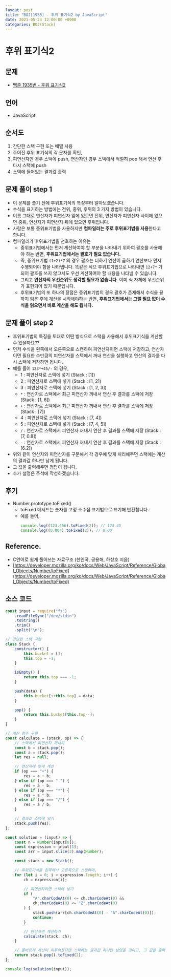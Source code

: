 ```yaml
---
layout: post
title: "BOJ[1935] - 후위 표기식2 by JavaScript"
date: 2021-05-24 12:00:00 +0900
categories: BOJ(Stack)
---
```


# 후위 표기식2

## 문제

- [백준 1935번 - 후위 표기식2](https://www.acmicpc.net/problem/1935)

## 언어

- JavaScript

## 순서도

1. 간단한 스택 구현 또는 배열 사용
2. 주어진 후위 표기식의 각 문자를 확인,
3. 피연산자인 경우 스택에 push, 연산자인 경우 스택에서 적절히 pop 해서 연산 후 다시 스택에 push
4. 스택에 들어있는 결과값 출력

## 문제 풀이 step 1

- 이 문제를 풀기 전에 후위표기식의 특징부터 알아보겠습니다.
- 수식을 표기하는 방법에는 전위, 중위, 후위의 3 가지 방법이 있습니다.
- 이름 그대로 연산자가 피연산자 앞에 있으면 전위, 연산자가 피연산자 사이에 있으면 중위, 연산자가 피연산자 뒤에 있으면 후위입니다.
- 사람은 보통 중위표기법을 사용하지만 **컴파일러는 주로 후위표기법을 사용**한다고 합니다.
- 컴파일러가 후위표기법을 선호하는 이유는
  - 중위표기법에서는 먼저 계산하여야 할 부분을 나타내기 위하여 괄호를 사용해야 하는 반면, **후위표기법에서는 괄호가 필요 없습니다.**
  - 즉, 중위표기법 `(1+2)*7` 의 경우 괄호는 더하기 연산이 곱하기 연산보다 먼저 수행되어야 함을 나타냅니다. 똑같은 식으 후위표기법으로 나타내면 `12+7*` 가 되어 괄호를 쓰지 않고서도 우선 계산하여야 할 내용을 나타낼 수 있습니다.
  - 그리고 **연산자의 우선순위도 생각할 필요가 없습니다.** 이미 식 자체에 우선순위가 표현되어 있기 때문입니다.
  - 후위표기법의 또 하나의 장점은 중위표기법의 경우 괄호가 존재해서 수식을 끝까지 읽은 후에 계산을 시작해야하는 반면, **후위표기법에서는 그럴 필요 없이 수식을 읽으면서 바로 계산을 해도 됩니다.**

## 문제 풀이 step 2

- 후위표기법의 특징을 토대로 어떤 방식으로 스택을 사용해서 후위표기식을 계산할 수 있을까요??
- 먼저 수식을 왼쪽에서 오른쪽으로 스캔하여 피연산자이면 스택에 저장하고, 연산자이면 필요한 수만큼의 피연산자를 스택에서 꺼내 연산을 실행하고 연산의 결과를 다시 스택에 저장하면 됩니다.
- 예를 들어 `123*+45/-` 의 경우,
  - 1 : 피연산자로 스택에 넣기 (Stack : [1])
  - 2 : 피연산자로 스택에 넣기 (Stack : [1, 2])
  - 3 : 피연산자로 스택에 넣기 (Stack : [1, 2, 3])
  - `*` : 연산자로 스택에서 최근 피연산자 꺼내서 연산 후 결과를 스택에 저장 (Stack : [1, 6])
  - `+` : 연산자로 스택에서 최근 피연산자 꺼내서 연산 후 결과를 스택에 저장 (Stack : [7])
  - 4 : 피연산자로 스택에 넣기 (Stack : [7, 4])
  - 5 : 피연산자로 스택에 넣기 (Stack : [7, 4, 5])
  - `/` : 연산자로 스택에서 피연산자 꺼내서 연산 후 결과를 스택에 저장 (Stack : [7, 0.8])
  - `-` : 연산자로 스택에서 피연산자 꺼내서 연산 후 결과를 스택에 저장 (Stack : [6.2])
- 위와 같이 연산자와 피연산자를 구분해서 각 경우에 맞게 처리해주면 스택에는 계산의 결과값 하나만 남게 됩니다.
- 그 값을 출력해주면 정답이 됩니다.
- 추가 설명은 주석에 작성하겠습니다.

## 후기

- Number.prototype.toFixed()
  - toFixed 메서드는 숫자를 고정 소수점 표기법으로 표기해 반환합니다.
  - 예를 들어,
    ```jsx
    console.log((123.456).toFixed(2)); // 123.45
    console.log((0.004).toFixed(2)); // 0.00
    ```

## Reference.

- C언어로 쉽게 풀어쓰는 자료구조 (천인국, 공용해, 하상호 지음)
- [https://developer.mozilla.org/ko/docs/Web/JavaScript/Reference/Global_Objects/Number/toFixed](https://developer.mozilla.org/ko/docs/Web/JavaScript/Reference/Global_Objects/Number/toFixed)

## 소스 코드

```jsx
const input = require("fs")
	.readFileSync("/dev/stdin")
	.toString()
	.trim()
	.split("\n");

// 간단한 스택 구현
class Stack {
	constructor() {
		this.bucket = [];
		this.top = -1;
	}

	isEmpty() {
		return this.top === -1;
	}

	push(data) {
		this.bucket[++this.top] = data;
	}

	pop() {
		return this.bucket[this.top--];
	}
}

// 계산 함수 구현
const calculate = (stack, op) => {
	// 스택에서 피연산자 꺼내기
	const b = stack.pop();
	const a = stack.pop();
	let res = null;

	// 연산자에 맞게 계산
	if (op === "+") {
		res = a + b;
	} else if (op === "-") {
		res = a - b;
	} else if (op === "*") {
		res = a * b;
	} else if (op === "/") {
		res = a / b;
	}

	// 결과값 스택에 넣기
	stack.push(res);
};

const solution = (input) => {
	const n = Number(input[0]);
	const expression = input[1];
	const arr = input.slice(2).map(Number);

	const stack = new Stack();

	// 후위표기식을 왼쪽에서 오른쪽으로 스캔하며,
	for (let i = 0; i < expression.length; i++) {
		ch = expression[i];

		// 피연산자이면 스택에 넣기
		if (
			"A".charCodeAt(0) <= ch.charCodeAt(0) &&
			ch.charCodeAt(0) <= "Z".charCodeAt(0)
		) {
			stack.push(arr[ch.charCodeAt(0) - "A".charCodeAt(0)]);
			continue;
		}

		// 연산자면 계산하기
		calculate(stack, ch);
	}

	// 올바르게 계산이 이루어졌다면 스택에는 결과값 하나만 남았을 것이고, 그 값을 출력
	return stack.pop().toFixed(2);
};

console.log(solution(input));
```
